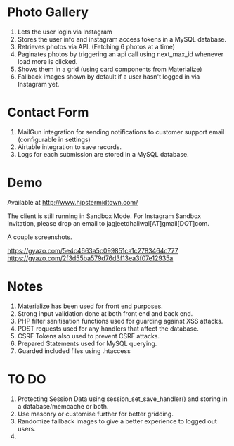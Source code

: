 # Photo Gallery

1. Lets the user login via Instagram
2. Stores the user info and instagram access tokens in a MySQL database.
3. Retrieves photos via API. (Fetching 6 photos at a time)
4. Paginates photos by triggering an api call using next_max_id whenever load more is clicked.
5. Shows them in a grid (using card components from Materialize)
6. Fallback images shown by default if a user hasn't logged in via Instagram yet.


# Contact Form

1. MailGun integration for sending notifications to customer support email (configurable in settings)
2. Airtable integration to save records.
3. Logs for each submission are stored in a MySQL database.

# Demo

Available at http://www.hipstermidtown.com/ 

The client is still running in Sandbox Mode. For Instagram Sandbox invitation, please drop an email to jagjeetdhaliwal[AT]gmail[DOT]com.

A couple screenshots.

https://gyazo.com/5e4c4663a5c099851ca1c2783464c777
https://gyazo.com/2f3d55ba579d76d3f13ea3f07e12935a


# Notes

1. Materialize has been used for front end purposes.
2. Strong input validation done at both front end and back end.
3. PHP filter sanitisation functions used for guarding against XSS attacks.
4. POST requests used for any handlers that affect the database.
5. CSRF Tokens also used to prevent CSRF attacks.
6. Prepared Statements used for MySQL querying.
7. Guarded included files using .htaccess

# TO DO

1. Protecting Session Data using session_set_save_handler() and storing in a database/memcache or both.
2. Use masonry or customise further for better gridding.
3. Randomize fallback images to give a better experience to logged out users.
4. 




